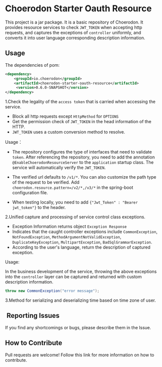 # Choerodon Starter Oauth Resource

This project is a jar package. It is a basic repository of Choerodon. It provides resource services to check `JWT_TOKEN` when accepting http requests, and captures the exceptions of `controller` uniformly, and converts it into user language corresponding description information.

## Usage

The dependencies of pom:

```xml
<dependency>
    <groupId>io.choerodon</groupId>
    <artifactId>choerodon-starter-oauth-resource</artifactId>
     <version>0.6.0-SNAPSHOT</version>
</dependency>
```

1.Check the legality of the `access token` that is carried when accessing the service.

* Block all http requests except `HttpMethod` for `OPTIONS`
* Get the permission check of `JWT_TOKEN` in the head information of the HTTP.
* `JWT_TOKEN` uses a custom conversion method to resolve.

Usage：

* The repository configures the type of interfaces that need to validate `token`. After referencing the repository, you need to add the annotation `@EnableChoerodonResourceServer` to the `application` startup class. The service will automatically verify the `JWT_TOKEN`.

* The verified url defaults to `/v1/*`. You can also customize the path type of the request to be verified. Add `choerodon.resource.pattern=/v2/*,/v3/*` in the spring-boot configuration file. 

* When testing locally, you need to add `{"Jwt_Token" : "Bearer jwt_token"}` to the header.

2.Unified capture and processing of service control class exceptions.

* Exception Information returns object `Exception Response`
* Indicates that the caught controller exceptions include `CommonException`, `NotFoundException`, `MethodArgumentNotValidException`, `DuplicateKeyException`, `MultipartException`, `BadSqlGrammarException`.
* According to the user's language, return the description of captured exception.

Usage:

In the business development of the service, throwing the above exceptions into the `controller` layer can be captured and returned with custom description information.
```java
throw new CommonException("error message");
```
 
3.Method for serializing and deserializing time based on time zone of user.


##  Reporting Issues

If you find any shortcomings or bugs, please describe them in the Issue.
    
## How to Contribute
Pull requests are welcome! Follow this link for more information on how to contribute.

